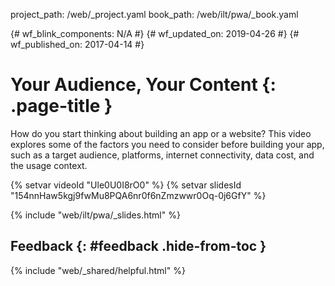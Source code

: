 project_path: /web/_project.yaml
book_path: /web/ilt/pwa/_book.yaml

{# wf_blink_components: N/A #}
{# wf_updated_on: 2019-04-26 #}
{# wf_published_on: 2017-04-14 #}

# Your Audience, Your Content {: .page-title }

How do you start thinking about building an app or a website? This video
explores some of the factors you need to consider before building your
app, such as a target audience, platforms, internet connectivity, data
cost, and the usage context.

{% setvar videoId "Ule0U0I8rO0" %}
{% setvar slidesId "154nnHaw5kgj9fwMu8PQA6nr0f6nZmzwwr0Oq-0j6GfY" %}

{% include "web/ilt/pwa/_slides.html" %}

## Feedback {: #feedback .hide-from-toc }

{% include "web/_shared/helpful.html" %}
